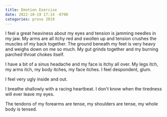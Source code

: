 ```yaml
---
title: Emotion Exercise
date: 2022-10-19 17:14 -0700
categories: prose 2019
---
```


I feel a great heaviness about my eyes and tension is jamming needles in my jaw.
My arms are all itchy red and swollen up and tension crushes the muscles of my back together.
The ground beneath my feet is very heavy and weighs down on me so much.
My gut grinds together and my burning parched throat chokes itself.

I have a bit of a sinus headache and my face is itchy all over.
My legs itch, my arms itch, my body itches, my face itches.
I feel despondent, glum.

I feel very ugly inside and out.

I breathe shallowly with a racing heartbeat.
I don't know when the tiredness will ever leave my eyes.

The tendons of my forearms are tense, my shoulders are tense, my whole body is tensed.
